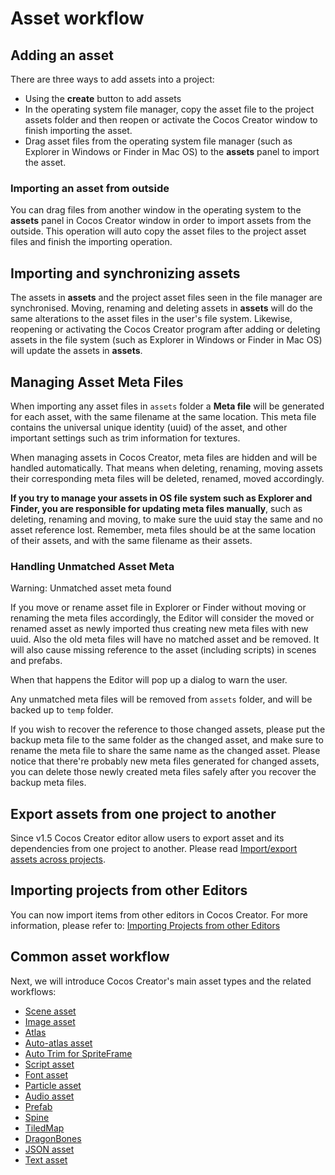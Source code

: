 # Asset workflow

## Adding an asset

There are three ways to add assets into a project:

* Using the **create** button to add assets
* In the operating system file manager, copy the asset file to the project assets folder and then reopen or activate the Cocos Creator window to finish importing the asset.
* Drag asset files from the operating system file manager (such as Explorer in Windows or Finder in Mac OS) to the **assets** panel to import the asset.

### Importing an asset from outside

You can drag files from another window in the operating system to the **assets** panel in Cocos Creator window in order to import assets from the outside. This operation will auto copy the asset files to the project asset files and finish the importing operation.

## Importing and synchronizing assets

The assets in **assets** and the project asset files seen in the file manager are synchronised. Moving, renaming and deleting assets in **assets** will do the same alterations to the asset files in the user's file system. Likewise, reopening or activating the Cocos Creator program after adding or deleting assets in the file system (such as Explorer in Windows or Finder in Mac OS)  will update the assets in **assets**.

## Managing Asset Meta Files

When importing any asset files in `assets` folder a **Meta file** will be generated for each asset, with the same filename at the same location. This meta file contains the universal unique identity (uuid) of the asset, and other important settings such as trim information for textures.

When managing assets in Cocos Creator, meta files are hidden and will be handled automatically. That means when deleting, renaming, moving assets their corresponding meta files will be deleted, renamed, moved accordingly.

**If you try to manage your assets in OS file system such as Explorer and Finder, you are responsible for updating meta files manually**, such as deleting, renaming and moving, to make sure the uuid stay the same and no asset reference lost. Remember, meta files should be at the same location of their assets, and with the same filename as their assets.

### Handling Unmatched Asset Meta

Warning: Unmatched asset meta found

If you move or rename asset file in Explorer or Finder without moving or renaming the meta files accordingly, the Editor will consider the moved or renamed asset as newly imported thus creating new meta files with new uuid. Also the old meta files will have no matched asset and be removed. It will also cause missing reference to the asset (including scripts) in scenes and prefabs.

When that happens the Editor will pop up a dialog to warn the user.

Any unmatched meta files will be removed from `assets` folder, and will be backed up to `temp` folder.

If you wish to recover the reference to those changed assets, please put the backup meta file to the same folder as the changed asset, and make sure to rename the meta file to share the same name as the changed asset. Please notice that there're probably new meta files generated for changed assets, you can delete those newly created meta files safely after you recover the backup meta files.

## Export assets from one project to another

Since v1.5 Cocos Creator editor allow users to export asset and its dependencies from one project to another. Please read [Import/export assets across projects](import-export.md).

## Importing projects from other Editors

You can now import items from other editors in Cocos Creator. For more information, please refer to: [Importing Projects from other Editors](project-import.md)

## Common asset workflow

Next, we will introduce Cocos Creator's main asset types and the related workflows:

- [Scene asset](scene-managing.md)
- [Image asset](sprite.md)
- [Atlas](atlas.md)
- [Auto-atlas asset](auto-atlas.md)
- [Auto Trim for SpriteFrame](trim.md)
- [Script asset](script.md)
- [Font asset](font.md)
- [Particle asset](particle.md)
- [Audio asset](audio-asset.md)
- [Prefab](prefab.md)
- [Spine](spine.md)
- [TiledMap](tiledmap.md)
- [DragonBones](dragonbones.md)
- [JSON asset](json.md)
- [Text asset](text.md)
